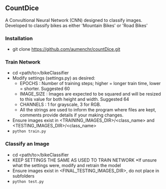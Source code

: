 ## CountDice
A Convultional Neural Network (CNN) designed to classify images.  
Developed to classify bikes as either 'Mountain Bikes' or 'Road Bikes'

### Installation
* git clone https://github.com/aumenchr/countDice.git

### Train Network
* cd <path/to>/bikeClassifier
* Modify settings (settings.py) as desired:
  * EPOCHS : Number of training steps; higher = longer train time, lower = shorter.  Suggested 60
  * IMAGE_SIZE : Images are expected to be squared and will be resized to this value for both height and width.  Suggested 64
  * CHANNELS : 1 for grayscale, 3 for RGB.
  * All the strings are used to inform the program where files are kept, comments provide details if your making changes.
* Ensure images exist in <TRAINING_IMAGES_DIR>/<class_name> and <TESTING_IMAGES_DIR>/<class_name>
* ``` python train.py ```

### Classify an Image
* cd <path/to>/bikeClassifier
* KEEP SETTINGS THE SAME AS USED TO TRAIN NETWORK
  *If unsure what the settings were, modify and retrain the model
* Ensure images exist in <FINAL_TESTING_IMAGES_DIR>, do not place in subfolders
* ``` python test.py ```
